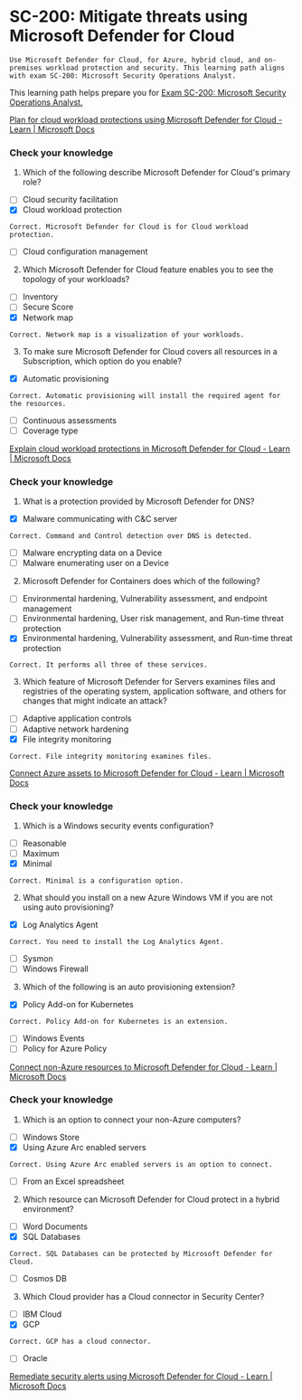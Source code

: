 # SC-200: Mitigate threats using Microsoft Defender for Cloud
```
Use Microsoft Defender for Cloud, for Azure, hybrid cloud, and on-premises workload protection and security. This learning path aligns with exam SC-200: Microsoft Security Operations Analyst.
```
This learning path helps prepare you for [Exam SC-200: Microsoft Security Operations Analyst.](https://docs.microsoft.com/en-us/learn/certifications/exams/sc-200)

[Plan for cloud workload protections using Microsoft Defender for Cloud - Learn | Microsoft Docs](https://docs.microsoft.com/en-us/learn/modules/what-is-azure-defender/)

### Check your knowledge
1. Which of the following describe Microsoft Defender for Cloud's primary role?
- [ ] Cloud security facilitation
- [x] Cloud workload protection 

`Correct. Microsoft Defender for Cloud is for Cloud workload protection.`
- [ ] Cloud configuration management

2. Which Microsoft Defender for Cloud feature enables you to see the topology of your workloads?
- [ ] Inventory
- [ ] Secure Score
- [x] Network map 

`Correct. Network map is a visualization of your workloads.`

3. To make sure Microsoft Defender for Cloud covers all resources in a Subscription, which option do you enable?
- [x] Automatic provisioning 

`Correct. Automatic provisioning will install the required agent for the resources.`
- [ ] Continuous assessments
- [ ] Coverage type

[Explain cloud workload protections in Microsoft Defender for Cloud - Learn | Microsoft Docs](https://docs.microsoft.com/en-us/learn/modules/understand-azure-defender-cloud-workload-protection/)

### Check your knowledge
1. What is a protection provided by Microsoft Defender for DNS?
- [x] Malware communicating with C&C server

`Correct. Command and Control detection over DNS is detected.`
- [ ] Malware encrypting data on a Device
- [ ] Malware enumerating user on a Device

2. Microsoft Defender for Containers does which of the following?
- [ ] Environmental hardening, Vulnerability assessment, and endpoint management
- [ ] Environmental hardening, User risk management, and Run-time threat protection
- [x] Environmental hardening, Vulnerability assessment, and Run-time threat protection

`Correct. It performs all three of these services.`

3. Which feature of Microsoft Defender for Servers examines files and registries of the operating system, application software, and others for changes that might indicate an attack?
- [ ] Adaptive application controls
- [ ] Adaptive network hardening
- [x] File integrity monitoring

`Correct. File integrity monitoring examines files.`

[Connect Azure assets to Microsoft Defender for Cloud - Learn | Microsoft Docs](https://docs.microsoft.com/en-us/learn/modules/connect-azure-assets-to-azure-defender/)

### Check your knowledge
1. Which is a Windows security events configuration?
- [ ] Reasonable
- [ ] Maximum
- [x] Minimal

`Correct. Minimal is a configuration option.`

2. What should you install on a new Azure Windows VM if you are not using auto provisioning?
- [x] Log Analytics Agent

`Correct. You need to install the Log Analytics Agent.`
- [ ] Sysmon
- [ ] Windows Firewall

3. Which of the following is an auto provisioning extension?
- [x] Policy Add-on for Kubernetes

`Correct. Policy Add-on for Kubernetes is an extension.`
- [ ] Windows Events
- [ ] Policy for Azure Policy

[Connect non-Azure resources to Microsoft Defender for Cloud - Learn | Microsoft Docs](https://docs.microsoft.com/en-us/learn/modules/connect-non-azure-machines-to-azure-defender/)

### Check your knowledge
1. Which is an option to connect your non-Azure computers?
- [ ] Windows Store
- [x] Using Azure Arc enabled servers

`Correct. Using Azure Arc enabled servers is an option to connect.`
- [ ] From an Excel spreadsheet

2. Which resource can Microsoft Defender for Cloud protect in a hybrid environment?
- [ ] Word Documents
- [x] SQL Databases

`Correct. SQL Databases can be protected by Microsoft Defender for Cloud.`
- [ ] Cosmos DB

3. Which Cloud provider has a Cloud connector in Security Center?
- [ ] IBM Cloud
- [x] GCP

`Correct. GCP has a cloud connector.`
- [ ] Oracle

[Remediate security alerts using Microsoft Defender for Cloud - Learn | Microsoft Docs](https://docs.microsoft.com/en-us/learn/modules/remediate-azure-defender-security-alerts/)

